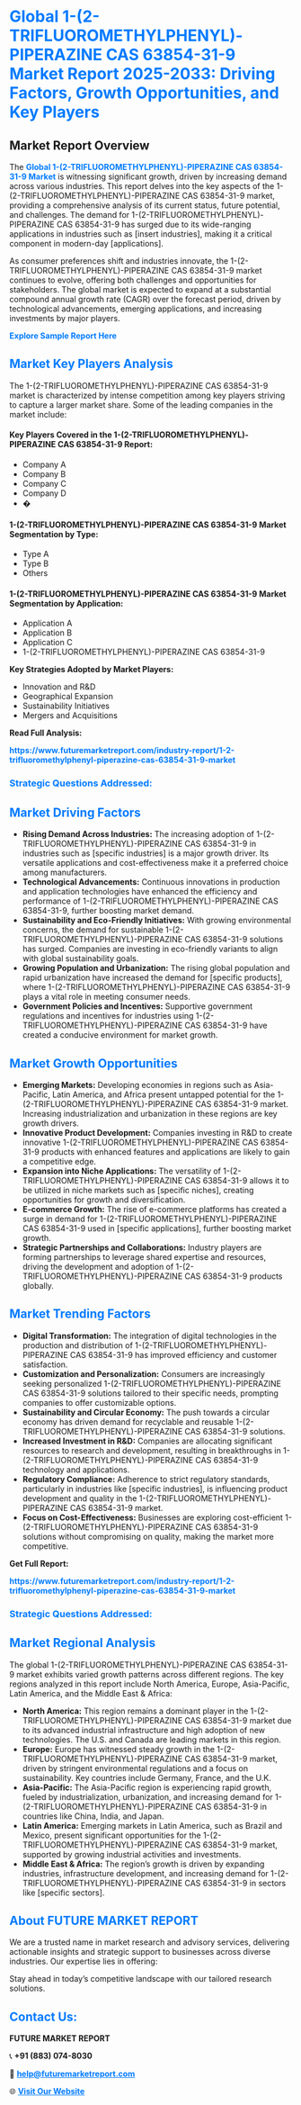 <h1 style="color: #007BFF;">Global 1-(2-TRIFLUOROMETHYLPHENYL)-PIPERAZINE CAS 63854-31-9 Market Report 2025-2033: Driving Factors, Growth Opportunities, and Key Players</h1>

<section id="overview">
<h2>Market Report Overview</h2>
<p>The <a href="https://www.futuremarketreport.com/industry-report/1-2-trifluoromethylphenyl-piperazine-cas-63854-31-9-market" style="color: #007BFF; text-decoration: none;"><strong>Global 1-(2-TRIFLUOROMETHYLPHENYL)-PIPERAZINE CAS 63854-31-9 Market</strong></a> is witnessing significant growth, driven by increasing demand across various industries. This report delves into the key aspects of the 1-(2-TRIFLUOROMETHYLPHENYL)-PIPERAZINE CAS 63854-31-9 market, providing a comprehensive analysis of its current status, future potential, and challenges. The demand for 1-(2-TRIFLUOROMETHYLPHENYL)-PIPERAZINE CAS 63854-31-9 has surged due to its wide-ranging applications in industries such as [insert industries], making it a critical component in modern-day [applications].</p>
<p>As consumer preferences shift and industries innovate, the 1-(2-TRIFLUOROMETHYLPHENYL)-PIPERAZINE CAS 63854-31-9 market continues to evolve, offering both challenges and opportunities for stakeholders. The global market is expected to expand at a substantial compound annual growth rate (CAGR) over the forecast period, driven by technological advancements, emerging applications, and increasing investments by major players.</p>
</section>

<section id="overview">
<p><a href="https://www.futuremarketreport.com/request-sample/reportId=113399" style="color: #007BFF; text-decoration: none;"><strong>Explore Sample Report Here</strong></a></p>
</section>

<section id="key-players">
<h2 style="color: #007BFF;">Market Key Players Analysis</h2>
<p>The 1-(2-TRIFLUOROMETHYLPHENYL)-PIPERAZINE CAS 63854-31-9 market is characterized by intense competition among key players striving to capture a larger market share. Some of the leading companies in the market include:</p>
<h4>Key Players Covered in the 1-(2-TRIFLUOROMETHYLPHENYL)-PIPERAZINE CAS 63854-31-9 Report:</h4>
<ul><li>Company A</li><li>Company B</li><li>Company C</li><li>Company D</li><li>�</li></ul>
<h4>1-(2-TRIFLUOROMETHYLPHENYL)-PIPERAZINE CAS 63854-31-9 Market Segmentation by Type:</h4>
<ul><li>Type A</li><li>Type B</li><li>Others</li></ul>

<h4>1-(2-TRIFLUOROMETHYLPHENYL)-PIPERAZINE CAS 63854-31-9 Market Segmentation by Application:</h4>
<ul><li>Application A</li><li>Application B</li><li>Application C</li><li>1-(2-TRIFLUOROMETHYLPHENYL)-PIPERAZINE CAS 63854-31-9</li></ul>
<p><strong>Key Strategies Adopted by Market Players:</strong></p>
<ul>
<li>Innovation and R&D</li>
<li>Geographical Expansion</li>
<li>Sustainability Initiatives</li>
<li>Mergers and Acquisitions</li>
</ul>
</section>

<section>
<p><strong>Read Full Analysis: </strong></p><a href="https://www.futuremarketreport.com/industry-report/1-2-trifluoromethylphenyl-piperazine-cas-63854-31-9-market" style="color: #007BFF; text-decoration: none;"><strong>https://www.futuremarketreport.com/industry-report/1-2-trifluoromethylphenyl-piperazine-cas-63854-31-9-market</strong></a>
<h3 style="color: #007BFF;">Strategic Questions Addressed:</h3>
</section>

<section id="driving-factors">
<h2 style="color: #007BFF;">Market Driving Factors</h2>
<ul>
<li><strong>Rising Demand Across Industries:</strong> The increasing adoption of 1-(2-TRIFLUOROMETHYLPHENYL)-PIPERAZINE CAS 63854-31-9 in industries such as [specific industries] is a major growth driver. Its versatile applications and cost-effectiveness make it a preferred choice among manufacturers.</li>
<li><strong>Technological Advancements:</strong> Continuous innovations in production and application technologies have enhanced the efficiency and performance of 1-(2-TRIFLUOROMETHYLPHENYL)-PIPERAZINE CAS 63854-31-9, further boosting market demand.</li>
<li><strong>Sustainability and Eco-Friendly Initiatives:</strong> With growing environmental concerns, the demand for sustainable 1-(2-TRIFLUOROMETHYLPHENYL)-PIPERAZINE CAS 63854-31-9 solutions has surged. Companies are investing in eco-friendly variants to align with global sustainability goals.</li>
<li><strong>Growing Population and Urbanization:</strong> The rising global population and rapid urbanization have increased the demand for [specific products], where 1-(2-TRIFLUOROMETHYLPHENYL)-PIPERAZINE CAS 63854-31-9 plays a vital role in meeting consumer needs.</li>
<li><strong>Government Policies and Incentives:</strong> Supportive government regulations and incentives for industries using 1-(2-TRIFLUOROMETHYLPHENYL)-PIPERAZINE CAS 63854-31-9 have created a conducive environment for market growth.</li>
</ul>
</section>

<section id="growth-opportunities">
<h2 style="color: #007BFF;">Market Growth Opportunities</h2>
<ul>
<li><strong>Emerging Markets:</strong> Developing economies in regions such as Asia-Pacific, Latin America, and Africa present untapped potential for the 1-(2-TRIFLUOROMETHYLPHENYL)-PIPERAZINE CAS 63854-31-9 market. Increasing industrialization and urbanization in these regions are key growth drivers.</li>
<li><strong>Innovative Product Development:</strong> Companies investing in R&D to create innovative 1-(2-TRIFLUOROMETHYLPHENYL)-PIPERAZINE CAS 63854-31-9 products with enhanced features and applications are likely to gain a competitive edge.</li>
<li><strong>Expansion into Niche Applications:</strong> The versatility of 1-(2-TRIFLUOROMETHYLPHENYL)-PIPERAZINE CAS 63854-31-9 allows it to be utilized in niche markets such as [specific niches], creating opportunities for growth and diversification.</li>
<li><strong>E-commerce Growth:</strong> The rise of e-commerce platforms has created a surge in demand for 1-(2-TRIFLUOROMETHYLPHENYL)-PIPERAZINE CAS 63854-31-9 used in [specific applications], further boosting market growth.</li>
<li><strong>Strategic Partnerships and Collaborations:</strong> Industry players are forming partnerships to leverage shared expertise and resources, driving the development and adoption of 1-(2-TRIFLUOROMETHYLPHENYL)-PIPERAZINE CAS 63854-31-9 products globally.</li>
</ul>
</section>

<section id="trending-factors">
<h2 style="color: #007BFF;">Market Trending Factors</h2>
<ul>
<li><strong>Digital Transformation:</strong> The integration of digital technologies in the production and distribution of 1-(2-TRIFLUOROMETHYLPHENYL)-PIPERAZINE CAS 63854-31-9 has improved efficiency and customer satisfaction.</li>
<li><strong>Customization and Personalization:</strong> Consumers are increasingly seeking personalized 1-(2-TRIFLUOROMETHYLPHENYL)-PIPERAZINE CAS 63854-31-9 solutions tailored to their specific needs, prompting companies to offer customizable options.</li>
<li><strong>Sustainability and Circular Economy:</strong> The push towards a circular economy has driven demand for recyclable and reusable 1-(2-TRIFLUOROMETHYLPHENYL)-PIPERAZINE CAS 63854-31-9 solutions.</li>
<li><strong>Increased Investment in R&D:</strong> Companies are allocating significant resources to research and development, resulting in breakthroughs in 1-(2-TRIFLUOROMETHYLPHENYL)-PIPERAZINE CAS 63854-31-9 technology and applications.</li>
<li><strong>Regulatory Compliance:</strong> Adherence to strict regulatory standards, particularly in industries like [specific industries], is influencing product development and quality in the 1-(2-TRIFLUOROMETHYLPHENYL)-PIPERAZINE CAS 63854-31-9 market.</li>
<li><strong>Focus on Cost-Effectiveness:</strong> Businesses are exploring cost-efficient 1-(2-TRIFLUOROMETHYLPHENYL)-PIPERAZINE CAS 63854-31-9 solutions without compromising on quality, making the market more competitive.</li>
</ul>
</section>

<section>
<p><strong>Get Full Report: </strong></p><a href="https://www.futuremarketreport.com/industry-report/1-2-trifluoromethylphenyl-piperazine-cas-63854-31-9-market" style="color: #007BFF; text-decoration: none;"><strong>https://www.futuremarketreport.com/industry-report/1-2-trifluoromethylphenyl-piperazine-cas-63854-31-9-market</strong></a>
<h3 style="color: #007BFF;">Strategic Questions Addressed:</h3>
</section>


<section id="regional-analysis">
<h2 style="color: #007BFF;">Market Regional Analysis</h2>
<p>The global 1-(2-TRIFLUOROMETHYLPHENYL)-PIPERAZINE CAS 63854-31-9 market exhibits varied growth patterns across different regions. The key regions analyzed in this report include North America, Europe, Asia-Pacific, Latin America, and the Middle East & Africa:</p>
<ul>
<li><strong>North America:</strong> This region remains a dominant player in the 1-(2-TRIFLUOROMETHYLPHENYL)-PIPERAZINE CAS 63854-31-9 market due to its advanced industrial infrastructure and high adoption of new technologies. The U.S. and Canada are leading markets in this region.</li>
<li><strong>Europe:</strong> Europe has witnessed steady growth in the 1-(2-TRIFLUOROMETHYLPHENYL)-PIPERAZINE CAS 63854-31-9 market, driven by stringent environmental regulations and a focus on sustainability. Key countries include Germany, France, and the U.K.</li>
<li><strong>Asia-Pacific:</strong> The Asia-Pacific region is experiencing rapid growth, fueled by industrialization, urbanization, and increasing demand for 1-(2-TRIFLUOROMETHYLPHENYL)-PIPERAZINE CAS 63854-31-9 in countries like China, India, and Japan.</li>
<li><strong>Latin America:</strong> Emerging markets in Latin America, such as Brazil and Mexico, present significant opportunities for the 1-(2-TRIFLUOROMETHYLPHENYL)-PIPERAZINE CAS 63854-31-9 market, supported by growing industrial activities and investments.</li>
<li><strong>Middle East & Africa:</strong> The region’s growth is driven by expanding industries, infrastructure development, and increasing demand for 1-(2-TRIFLUOROMETHYLPHENYL)-PIPERAZINE CAS 63854-31-9 in sectors like [specific sectors].</li>
</ul>
</section>

<footer>
<h2 style="color: #007BFF;">About FUTURE MARKET REPORT</h2>
<p>We are a trusted name in market research and advisory services, delivering actionable insights and strategic support to businesses across diverse industries. Our expertise lies in offering:</p>

<p>Stay ahead in today’s competitive landscape with our tailored research solutions.</p>

<h2 style="color: #007BFF;">Contact Us:</h2>
<p><strong>FUTURE MARKET REPORT</strong></p>
<p>📞 <strong>+91 (883) 074-8030</strong></p>
<p>📧 <strong><a href="mailto:help@futuremarketreport.com" style="color: #007BFF;">help@futuremarketreport.com</a></strong></p>
<p>🌐 <strong><a href="https://www.futuremarketreport.com/" style="color: #007BFF;">Visit Our Website</a></strong></p>
</footer>
